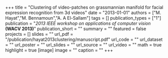 +++
title = "Clustering of video-patches on grassmannian manifold for facial expression recognition from 3d videos"
date = "2013-01-01"
authors = ["M. Hayat","M. Bennamoun","A. A El-Sallam"]
tags = []
publication_types = ["1"]
publication = "_2013 IEEE workshop on applications of computer vision_ **(WACV 2013)**"
publication_short = ""
summary = ""
featured = false
projects = []
slides = ""
url_pdf = "/publication/hayat2013clustering/manuscript.pdf"
url_code = ""
url_dataset = ""
url_poster = ""
url_slides = ""
url_source = ""
url_video = ""
math = true
highlight = true
[image]
image = ""
caption = ""
+++

